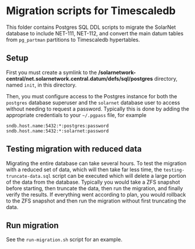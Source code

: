 # Migration scripts for Timescaledb

This folder contains Postgres SQL DDL scripts to migrate the SolarNet
database to include NET-111, NET-112, and convert the main datum tables
from `pg_partman` partitions to Timescaledb hypertables.


## Setup

First you must create a symlink to the
**/solarnetwork-central/net.solarnetwork.central.datum/defs/sql/postgres**
directory, named `init`, in this directory.

Then, you must configure access to the Postgres instance for both
the `postgres` database superuser and the `solarnet` database user
to access without needing to request a password. Typically this is
done by adding the appropriate credentials to your `~/.pgpass` file,
for example

```
sndb.host.name:5432:*:postgres:password
sndb.host.name:5432:*:solarnet:password
```


## Testing migration with reduced data

Migrating the entire database can take several hours. To test the migration
with a reduced set of data, which will then take far less time, the
`testing-truncate-data.sql` script can be executed which will delete a large
portion of the data from the database. Typically you would take a ZFS
snapshot before starting, then truncate the data, then run the migration,
and finally verify the results. If everything went according to plan, you
would rollback to the ZFS snapshot and then run the migration without first
truncating the data.


## Run migration

See the `run-migration.sh` script for an example.
